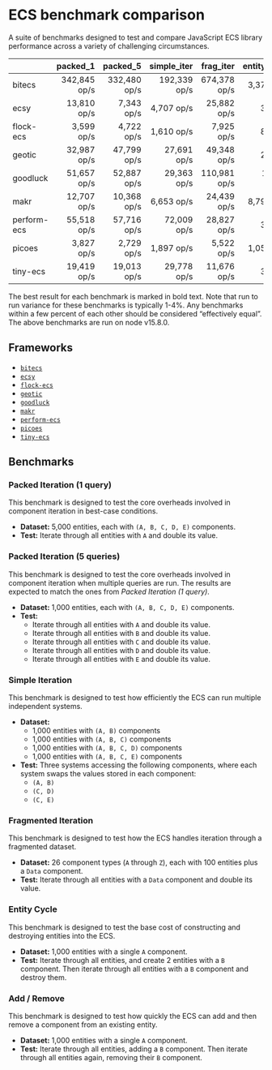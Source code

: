 # ECS benchmark comparison

A suite of benchmarks designed to test and compare JavaScript ECS library performance across a variety of challenging circumstances.

|             |     packed_1 |     packed_5 |  simple_iter |    frag_iter | entity_cycle |  add_remove |
| ----------- | -----------: | -----------: | -----------: | -----------: | -----------: | ----------: |
| bitecs      | 342,845 op/s | 332,480 op/s | 192,339 op/s | 674,378 op/s |   3,378 op/s |  6,488 op/s |
| ecsy        |  13,810 op/s |   7,343 op/s |   4,707 op/s |  25,882 op/s |      32 op/s |    788 op/s |
| flock-ecs   |   3,599 op/s |   4,722 op/s |   1,610 op/s |   7,925 op/s |      88 op/s | 18,523 op/s |
| geotic      |  32,987 op/s |  47,799 op/s |  27,691 op/s |  49,348 op/s |      29 op/s |    888 op/s |
| goodluck    |  51,657 op/s |  52,887 op/s |  29,363 op/s | 110,981 op/s |  12,959 op/s | 81,781 op/s |
| makr        |  12,707 op/s |  10,368 op/s |   6,653 op/s |  24,439 op/s |   8,790 op/s | 25,504 op/s |
| perform-ecs |  55,518 op/s |  57,716 op/s |  72,009 op/s |  28,827 op/s |      38 op/s |    350 op/s |
| picoes      |   3,827 op/s |   2,729 op/s |   1,897 op/s |   5,522 op/s |   1,050 op/s |  2,997 op/s |
| tiny-ecs    |  19,419 op/s |  19,013 op/s |  29,778 op/s |  11,676 op/s |      38 op/s |    895 op/s |

The best result for each benchmark is marked in bold text. Note that run to run variance for these benchmarks is typically 1-4%. Any benchmarks within a few percent of each other should be considered “effectively equal”. The above benchmarks are run on node v15.8.0.

## Frameworks

- [`bitecs`](https://github.com/NateTheGreatt/bitecs)
- [`ecsy`](https://github.com/ecsyjs/ecsy)
- [`flock-ecs`](https://github.com/dannyfritz/flock-ecs)
- [`geotic`](https://github.com/ddmills/geotic)
- [`goodluck`](https://github.com/piesku/goodluck)
- [`makr`](https://github.com/makrjs/makr)
- [`perform-ecs`](https://github.com/fireveined/perform-ecs)
- [`picoes`](https://github.com/ayebear/picoes)
- [`tiny-ecs`](https://github.com/bvalosek/tiny-ecs)

## Benchmarks

### Packed Iteration (1 query)

This benchmark is designed to test the core overheads involved in component iteration in best-case conditions.

- **Dataset:** 5,000 entities, each with `(A, B, C, D, E)` components.
- **Test:** Iterate through all entities with `A` and double its value.

### Packed Iteration (5 queries)

This benchmark is designed to test the core overheads involved in component iteration when multiple queries are run. The results are expected to match the ones from _Packed Iteration (1 query)_.

- **Dataset:** 1,000 entities, each with `(A, B, C, D, E)` components.
- **Test:**
  - Iterate through all entities with `A` and double its value.
  - Iterate through all entities with `B` and double its value.
  - Iterate through all entities with `C` and double its value.
  - Iterate through all entities with `D` and double its value.
  - Iterate through all entities with `E` and double its value.

### Simple Iteration

This benchmark is designed to test how efficiently the ECS can run multiple independent systems.

- **Dataset:**
  - 1,000 entities with `(A, B)` components
  - 1,000 entities with `(A, B, C)` components
  - 1,000 entities with `(A, B, C, D)` components
  - 1,000 entities with `(A, B, C, E)` components
- **Test:** Three systems accessing the following components, where each system swaps the values stored in each component:
  - `(A, B)`
  - `(C, D)`
  - `(C, E)`

### Fragmented Iteration

This benchmark is designed to test how the ECS handles iteration through a fragmented dataset.

- **Dataset:** 26 component types (`A` through `Z`), each with 100 entities plus a `Data` component.
- **Test:** Iterate through all entities with a `Data` component and double its value.

### Entity Cycle

This benchmark is designed to test the base cost of constructing and destroying entities into the ECS.

- **Dataset:** 1,000 entities with a single `A` component.
- **Test:** Iterate through all entities, and create 2 entities with a `B` component. Then iterate through all entities with a `B` component and destroy them.

### Add / Remove

This benchmark is designed to test how quickly the ECS can add and then remove a component from an existing entity.

- **Dataset:** 1,000 entities with a single `A` component.
- **Test:** Iterate through all entities, adding a `B` component. Then iterate through all entities again, removing their `B` component.
